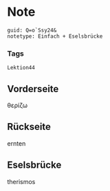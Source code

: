 # Note
```
guid: Q=o`Ssy24&
notetype: Einfach + Eselsbrücke
```

### Tags
```
Lektion44
```

## Vorderseite
θερίζω

## Rückseite
ernten

## Eselsbrücke
therismos
